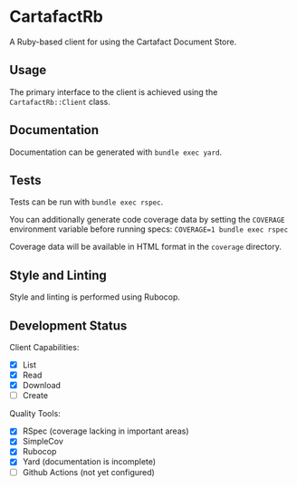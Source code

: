 # CartafactRb

A Ruby-based client for using the Cartafact Document Store.

## Usage

The primary interface to the client is achieved using the `CartafactRb::Client` class.

## Documentation

Documentation can be generated with `bundle exec yard`.

## Tests

Tests can be run with `bundle exec rspec`.

You can additionally generate code coverage data by setting the `COVERAGE` environment variable before running specs:
`COVERAGE=1 bundle exec rspec`

Coverage data will be available in HTML format in the `coverage` directory.

## Style and Linting

Style and linting is performed using Rubocop.

## Development Status

Client Capabilities:
* [x] List
* [x] Read
* [x] Download
* [ ] Create

Quality Tools:
* [x] RSpec (coverage lacking in important areas)
* [x] SimpleCov
* [x] Rubocop
* [x] Yard (documentation is incomplete)
* [ ] Github Actions (not yet configured)